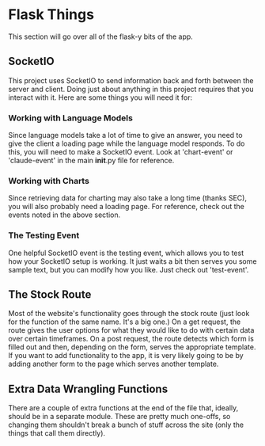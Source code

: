 # Flask Things
This section will go over all of the flask-y bits of the app.

## SocketIO
This project uses SocketIO to send information back and forth between the server and client.
Doing just about anything in this project requires that you interact with it.
Here are some things you will need it for:

### Working with Language Models
Since language models take a lot of time to give an answer, you need to give the client
a loading page while the language model responds. To do this, you will need to make a SocketIO
event. Look at 'chart-event' or 'claude-event' in the main __init__.py file for reference.

### Working with Charts
Since retrieving data for charting may also take a long time (thanks SEC), you will also probably
need a loading page. For reference, check out the events noted in the above section.

### The Testing Event
One helpful SocketIO event is the testing event, which allows you to test how your SocketIO setup
is working. It just waits a bit then serves you some sample text, but you can modify how you like.
Just check out 'test-event'.

## The Stock Route
Most of the website's functionality goes through the stock route (just look for the function of
the same name. It's a big one.) On a get request, the route gives the user options for what they
would like to do with certain data over certain timeframes. On a post request, the route
detects which form is filled out and then, depending on the form, serves the appropriate template.
If you want to add functionality to the app, it is very likely going to be by adding another form
to the page which serves another template.

## Extra Data Wrangling Functions
There are a couple of extra functions at the end of the file that, ideally, should be in a separate
module. These are pretty much one-offs, so changing them shouldn't break a bunch of stuff across
the site (only the things that call them directly).
